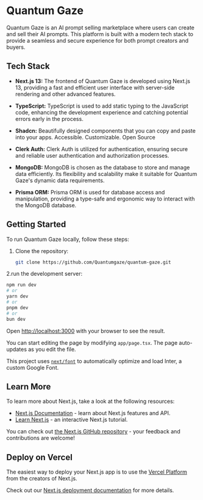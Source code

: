 

# Quantum Gaze

Quantum Gaze is an AI prompt selling marketplace where users can create and sell their AI prompts. This platform is built with a modern tech stack to provide a seamless and secure experience for both prompt creators and buyers.

## Tech Stack

- **Next.js 13:** The frontend of Quantum Gaze is developed using Next.js 13, providing a fast and efficient user interface with server-side rendering and other advanced features.

- **TypeScript:** TypeScript is used to add static typing to the JavaScript code, enhancing the development experience and catching potential errors early in the process.

- **Shadcn:** Beautifully designed components that you can copy and paste into your apps. Accessible. Customizable. Open Source

- **Clerk Auth:** Clerk Auth is utilized for authentication, ensuring secure and reliable user authentication and authorization processes.

- **MongoDB:** MongoDB is chosen as the database to store and manage data efficiently. Its flexibility and scalability make it suitable for Quantum Gaze's dynamic data requirements.

- **Prisma ORM:** Prisma ORM is used for database access and manipulation, providing a type-safe and ergonomic way to interact with the MongoDB database.
## Getting Started

To run Quantum Gaze locally, follow these steps:

1. Clone the repository:

   ```bash
   git clone https://github.com/Quantumgaze/quantum-gaze.git

2.run the development server:

```bash
npm run dev
# or
yarn dev
# or
pnpm dev
# or
bun dev
```

Open [http://localhost:3000](http://localhost:3000) with your browser to see the result.

You can start editing the page by modifying `app/page.tsx`. The page auto-updates as you edit the file.

This project uses [`next/font`](https://nextjs.org/docs/basic-features/font-optimization) to automatically optimize and load Inter, a custom Google Font.

## Learn More

To learn more about Next.js, take a look at the following resources:

- [Next.js Documentation](https://nextjs.org/docs) - learn about Next.js features and API.
- [Learn Next.js](https://nextjs.org/learn) - an interactive Next.js tutorial.

You can check out [the Next.js GitHub repository](https://github.com/vercel/next.js/) - your feedback and contributions are welcome!

## Deploy on Vercel

The easiest way to deploy your Next.js app is to use the [Vercel Platform](https://vercel.com/new?utm_medium=default-template&filter=next.js&utm_source=create-next-app&utm_campaign=create-next-app-readme) from the creators of Next.js.

Check out our [Next.js deployment documentation](https://nextjs.org/docs/deployment) for more details.
